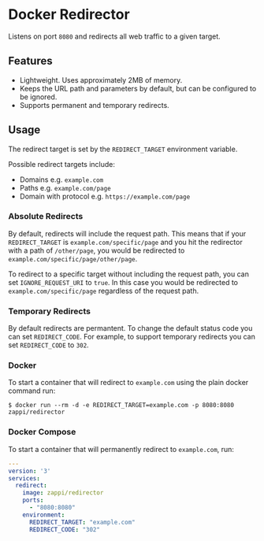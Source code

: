 # Docker Redirector

Listens on port `8080` and redirects all web traffic to a given target.

## Features

* Lightweight. Uses approximately 2MB of memory.
* Keeps the URL path and parameters by default, but can be configured to be ignored.
* Supports permanent and temporary redirects.

## Usage

The redirect target is set by the `REDIRECT_TARGET` environment variable.

Possible redirect targets include:

* Domains e.g. `example.com`
* Paths e.g. `example.com/page`
* Domain with protocol e.g. `https://example.com/page`

### Absolute Redirects

By default, redirects will include the request path. This means that if your `REDIRECT_TARGET` is `example.com/specific/page` and you hit the redirector with a path of `/other/page`, you would be redirected to `example.com/specific/page/other/page`.

To redirect to a specific target without including the request path, you can set `IGNORE_REQUEST_URI` to `true`. In this case you would be redirected to `example.com/specific/page` regardless of the request path.

### Temporary Redirects

By default redirects are permantent. To change the default status code you can set `REDIRECT_CODE`. For example, to support temporary redirects you can set `REDIRECT_CODE` to `302`.

### Docker

To start a container that will redirect to `example.com` using the plain docker command run:

```console
$ docker run --rm -d -e REDIRECT_TARGET=example.com -p 8080:8080 zappi/redirector
```

### Docker Compose

To start a container that will permanently redirect to `example.com`, run:

```yaml
---
version: '3'
services:
  redirect:
    image: zappi/redirector
    ports:
      - "8080:8080"
    environment:
      REDIRECT_TARGET: "example.com"
      REDIRECT_CODE: "302"
```
